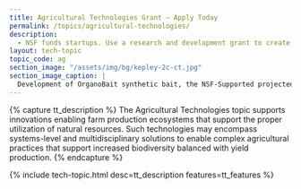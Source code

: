 ```yaml
---
title: Agricultural Technologies Grant – Apply Today
permalink: /topics/agricultural-technologies/
description:
  - NSF funds startups. Use a research and development grant to create agricultural technologies.
layout: tech-topic
topic_code: ag
section_image: "/assets/img/bg/kepley-2c-ct.jpg"
section_image_caption: |
  Development of OrganoBait synthetic bait, the NSF-Supported projected from Kepley BioSystems to provide an ocean-restorative alternative bait product
---
```

{% capture tt_description %}
The Agricultural Technologies topic supports innovations enabling farm production ecosystems that support the proper utilization of natural resources. Such technologies may encompass systems-level and multidisciplinary solutions to enable complex agricultural practices that support increased biodiversity balanced with yield production.
{% endcapture %}

<!--{% capture tt_features %}
<div class="usa-section usa-content usa-grid">
  <div class="image-video">
    <div class="usa-width-one-half">
      <h3>Biodegradable plastic made from waste methane</h3>
      <p>Mango Material is developing a biodegradable plastic from waste methane gas.</p>
      <p>To learn more visit: <a href="https://www.mangomaterials.com" target="_blank" rel="noopener">https://www.mangomaterials.com/</a></p>
    </div>
    <div class="usa-width-one-half">
      <iframe sandbox="allow-same-origin allow-scripts" title="Mango Materials" width="100%" height="250" src="https://www.youtube.com/embed/vi-TZY-uU_4" frameborder="0" allowfullscreen=""></iframe>
    </div>
  </div>
</div>
{% endcapture %}-->

{% include tech-topic.html desc=tt_description features=tt_features %}
